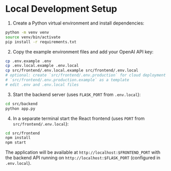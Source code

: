 # Local Development Setup

1. Create a Python virtual environment and install dependencies:

```bash
python -m venv venv
source venv/bin/activate
pip install -r requirements.txt
```

2. Copy the example environment files and add your OpenAI API key:

```bash
cp .env.example .env
cp .env.local.example .env.local
cp src/frontend/.env.local.example src/frontend/.env.local
# optional: create `src/frontend/.env.production` for cloud deployment using
# `src/frontend/.env.production.example` as a template
# edit .env and .env.local files
```

3. Start the backend server (uses `FLASK_PORT` from `.env.local`):

```bash
cd src/backend
python app.py
```

4. In a separate terminal start the React frontend (uses `PORT` from `src/frontend/.env.local`):

```bash
cd src/frontend
npm install
npm start
```

The application will be available at `http://localhost:$FRONTEND_PORT` with the backend API running on `http://localhost:$FLASK_PORT` (configured in `.env.local`).
